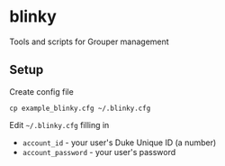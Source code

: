 # blinky
Tools and scripts for Grouper management

## Setup
Create config file
```
cp example_blinky.cfg ~/.blinky.cfg
```
Edit `~/.blinky.cfg` filling in 
- `account_id` -  your user's Duke Unique ID (a number)
- `account_password` - your user's password
